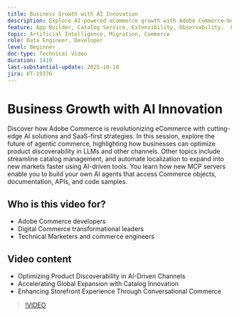 ```yaml
---
title: Business Growth with AI Innovation
description: Explore AI-powered eCommerce growth with Adobe Commerce—boost discoverability, optimize storefronts, and expand globally.
feature: App Builder, Catalog Service, Extensibility, Observability,  Personalization, Reporting, Saas, Storefront
topic: Artificial Intelligence, Migration, Commerce
role: Data Engineer, Developer
level: Beginner
doc-type: Technical Video
duration: 1419
last-substantial-update: 2025-10-10
jira: KT-19376
---
```


# Business Growth with AI Innovation

Discover how Adobe Commerce is revolutionizing eCommerce with cutting-edge AI solutions and SaaS-first strategies. In this session, explore the future of agentic commerce, highlighting how businesses can optimize product discoverability in LLMs and other channels.  Other topics include streamline catalog management, and automate localization to expand into new markets faster using AI-driven tools. You learn how new MCP servers enable you to build your own AI agents that access Commerce objects, documentation, APIs, and code samples.

## Who is this video for?

* Adobe Commerce developers
* Digital Commerce transformational leaders
* Technical Marketers and commerce engineers

## Video content

* Optimizing Product Discoverability in AI-Driven Channels
* Accelerating Global Expansion with Catalog Innovation
* Enhancing Storefront Experience Through Conversational Commerce

>[!VIDEO](https://video.tv.adobe.com/v/3475691/?learn=on&enablevpops)
